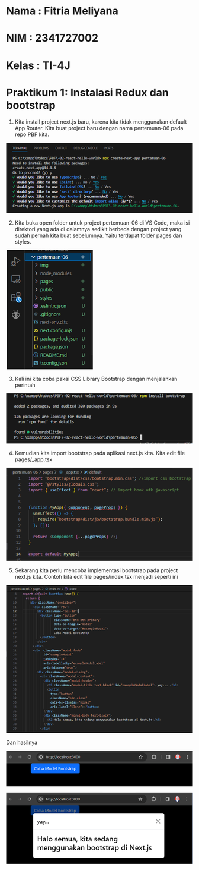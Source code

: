 # Nama  : Fitria Meliyana
# NIM   : 2341727002
# Kelas : TI-4J


# Praktikum 1: Instalasi Redux dan bootstrap
1. Kita install project next.js baru, karena kita tidak menggunakan default App Router. Kita buat project baru dengan nama pertemuan-06 pada repo PBF kita. 

![img](/pertemuan-06/img/praktikum%201%20langkah%201%20buat%20folder.PNG)

2. Kita buka open folder untuk project pertemuan-06 di VS Code, maka isi direktori yang ada di dalamnya sedikit berbeda dengan project yang sudah pernah kita buat sebelumnya. Yaitu terdapat folder pages dan styles.

![img](/pertemuan-06/img/praktikum%201%20langkah%202.PNG)

3. Kali ini kita coba pakai CSS Library Bootstrap dengan menjalankan perintah

![img](/pertemuan-06/img/praktikum%201%20npm%20install%20bootstrap.PNG)

4. Kemudian kita import bootstrap pada aplikasi next.js kita. Kita edit file pages/_app.tsx

![img](/pertemuan-06/img/praktikum%201%20-app.tsx)

5. Sekarang kita perlu mencoba implementasi bootstrap pada project next.js kita. Contoh kita edit file pages/index.tsx menjadi seperti ini

![img](/pertemuan-06/img/praktikum%201%20index.tsx)

Dan hasilnya 

![img](/pertemuan-06/img/praktikum%201%20hasil%201.PNG)

![img](/pertemuan-06/img/praktikum%201%20hasil%202.PNG)





